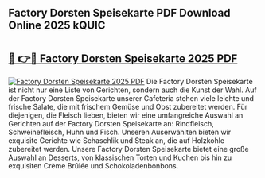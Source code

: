 ## Factory Dorsten Speisekarte PDF Download Online 2025 kQUlC

# <h2><a href="http://gce5kh.nevu.top/?p=Factory+Dorsten+Speisekarte">🔗 👉🔴 Factory Dorsten Speisekarte 2025 PDF</a></h2>

[![Factory Dorsten Speisekarte 2025 PDF](https://i.imgur.com/dBaPXMq.png)](http://gce5kh.nevu.top/?p=Factory+Dorsten+Speisekarte)
Die Factory Dorsten Speisekarte ist nicht nur eine Liste von Gerichten, sondern auch die Kunst der Wahl. Auf der Factory Dorsten Speisekarte unserer Cafeteria stehen viele leichte und frische Salate, die mit frischem Gemüse und Obst zubereitet werden. Für diejenigen, die Fleisch lieben, bieten wir eine umfangreiche Auswahl an Gerichten auf der Factory Dorsten Speisekarte an: Rindfleisch, Schweinefleisch, Huhn und Fisch. Unseren Auserwählten bieten wir exquisite Gerichte wie Schaschlik und Steak an, die auf Holzkohle zubereitet werden. Unsere Factory Dorsten Speisekarte bietet eine große Auswahl an Desserts, von klassischen Torten und Kuchen bis hin zu exquisiten Crème Brûlée und Schokoladenbonbons.
